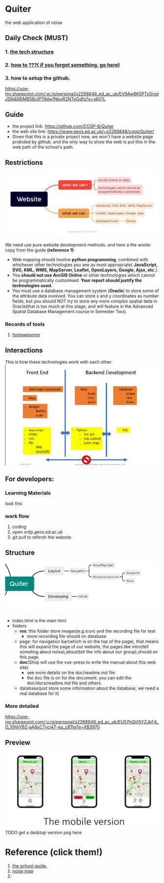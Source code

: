 # Quiter
the web application of noise
## Daily Check (MUST)
### 1. [the tech structure](https://uoe-my.sharepoint.com/:u:/g/personal/s2288848_ed_ac_uk/EU57hQVl5YZJkF4_O_10hhYBZ-aA8sCTyci47-eq_cBTtg?e=mjAUL1)
### 2. [how to ???( if you forget something, go here)](https://uoe-my.sharepoint.com/:p:/g/personal/s2288848_ed_ac_uk/Ea5GLPAfpABDjKEPfzqahdYB02IESq-dymhU91t9M0JPPA?e=s45Zfi)
### 3. how to setup the github.
https://uoe-my.sharepoint.com/:w:/g/personal/s2288848_ed_ac_uk/EV9Aw8K5PTxGrzeJSN46RiMB5BcIP79dw1NboR2NTpGdfg?e=s6iI7L


## Guide

- the project link: https://github.com/CGSP-6/Quiter 
- the web site link: https://www.geos.ed.ac.uk/~s2288848/cgsp/Quiter/ 
- Given that this is a private project now, we won't have a website page probided by github. and the only way to show the web is put this in the web path of the school's path.
## Restrictions
![the png](./res/img/Website.png)

We need use pure website development methods.
and here a the words copy from the guide **(reference 1)**:

- Web mapping should involve **python programming**, combined with whichever other
technologies you see as most appropriate( **JavaScript, SVG, KML, WMS, MapServer,
Leaflet, OpenLayers, Google, Ajax, etc.**).
- You **should not use ArcGIS Online** or other
technologies which cannot be programmatically customised. **Your report should justify the
technologies used.**
- You must use a database management system (**Oracle**) to store some of the attribute data
involved. You can store x and y coordinates as number fields, but you should NOT try to
store any more complex spatial data in Oracle(that is too much at this stage, and will feature in the Advanced Spatial Database Management course in Semester Two).
### Records of tools
1. [fontawesome](https://fontawesome.com/kits/d9dae18b78/use?welcome=yes)
## Interactions
This is how these technologies work with each other.
![the png](./res/img/2023-01-01.png)

## For developers:
### Learning Materials
look this
### work flow
1. coding
2. open xrdp.geos.ed.ac.uk
3. git pull to refersh the website
## Structure
![the png](./res/img/2023-01-01-structure.png)

- index.html is the main html
- folders
  - **res**: this folder store images(e.g.icon) and the recording file for test
    - more recording file should on database
  - page: for navigation bar(which is on the top of the page), that means this will expand the page of our website, the pages like intro(tell someting about noise),about(tell the info about our group),should on this page.
  - **doc**(Shiqi will use the vue-press to write the manual about this web site)
    - see more details on the doc/readme.md file
    - the doc file is on for the document. you can edit the doc/docs/readme.md file and others.
  - database(just store some information about the database, we need a real database for it)
### More detailed 
https://uoe-my.sharepoint.com/:u:/g/personal/s2288848_ed_ac_uk/EU57hQVl5YZJkF4_O_10hhYBZ-aA8sCTyci47-eq_cBTtg?e=XB3970 
## Preview
![the png](./res/img/2023-01-01-mobile.png)
TODO get a desktop version png here.
  # Reference (click them!)
  1. [the school guide.](https://www.geos.ed.ac.uk/~bmg/teaching/rppp/week3/Capital%20Greenspaces%20Project.pdf)
  2. [noise map](https://noise-planet.org/map_noisecapture/noisecapture_party.html#17/45.78513/4.79439/FPSLYO2019)
  3. 
